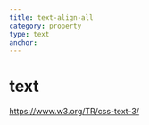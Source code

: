```yaml
---
title: text-align-all
category: property
type: text
anchor:
---
```


# text

<https://www.w3.org/TR/css-text-3/>
